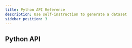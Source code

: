 ```yaml
---
title: Python API Reference
description: Use self-instruction to generate a dataset
sidebar_position: 3
---
```


## Python API
